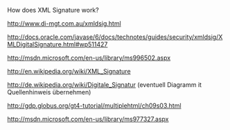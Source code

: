 How does XML Signature work?



http://www.di-mgt.com.au/xmldsig.html

http://docs.oracle.com/javase/6/docs/technotes/guides/security/xmldsig/XMLDigitalSignature.html#wp511427

http://msdn.microsoft.com/en-us/library/ms996502.aspx

http://en.wikipedia.org/wiki/XML_Signature

http://de.wikipedia.org/wiki/Digitale_Signatur (eventuell Diagramm it Quellenhinweis übernehmen)

http://gdp.globus.org/gt4-tutorial/multiplehtml/ch09s03.html

http://msdn.microsoft.com/en-us/library/ms977327.aspx
